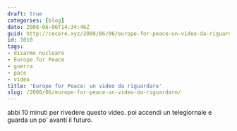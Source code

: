 ```yaml
---
draft: true
categories: [blog]
date: 2008-06-06T14:34:46Z
guid: http://cecere.xyz/2008/06/06/europe-for-peace-un-video-da-riguardare/
id: 1010
tags:
- disarmo nucleare
- Europe for Peace
- guerra
- pace
- video
title: 'Europe for Peace: un video da riguardare'
slug: /2008/06/europe-for-peace-un-video-da-riguardare/
---
```


abbi 10 minuti per rivedere questo video. poi accendi un telegiornale e guarda un po' avanti il futuro.